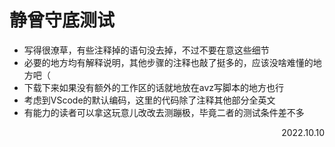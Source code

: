 # 静曾守底测试

- 写得很潦草，有些注释掉的语句没去掉，不过不要在意这些细节
- 必要的地方均有解释说明，其他步骤的注释也敲了挺多的，应该没啥难懂的地方吧（
- 下载下来如果没有额外的工作区的话就地放在avz写脚本的地方也行
- 考虑到VScode的默认编码，这里的代码除了注释其他部分全英文
- 有能力的读者可以拿这玩意儿改改去测蹦极，毕竟二者的测试条件差不多

<p align="right">2022.10.10</p>
